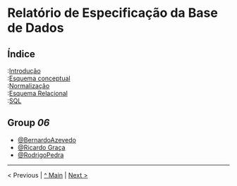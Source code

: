 # Relatório de Especificação da Base de Dados

## Índice

:[Introdução](rebd01.md)  
:[Esquema conceptual](rebd02.md)  
:[Normalização](rebd03.md)  
:[Esquema Relacional](rebd04.md)  
:[SQL](rebd05.md)  

## Group _06_
* [@BernardoAzevedo](https://github.com/Bernardo-Azevedo-045200)
* [@Ricardo Graça](https://github.com/r1card015)
* [@RodrigoPedra](https://github.com/RSPedra)
---


< Previous | [^ Main](/../../) | [Next >](rebd01.md)
